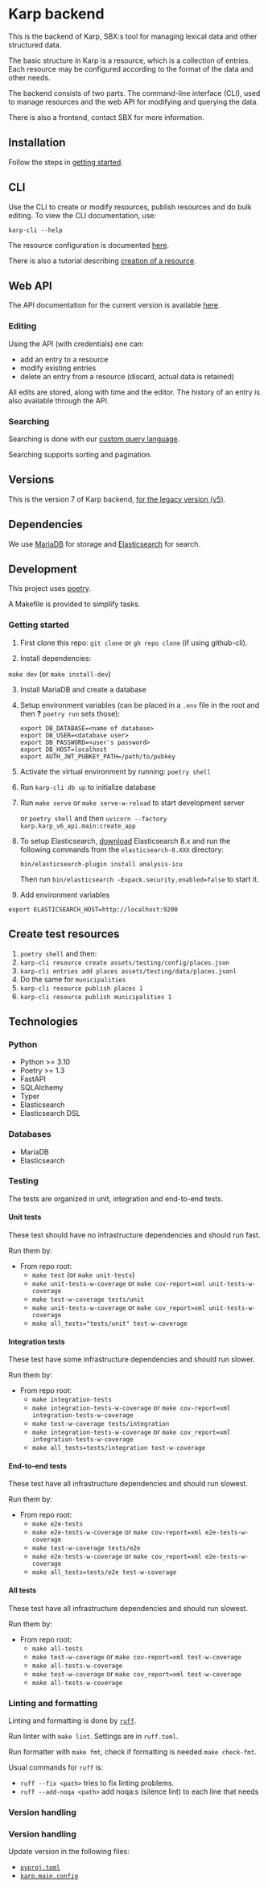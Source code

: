 <!-- @format -->

# Karp backend

This is the backend of Karp, SBX:s tool for managing lexical data and other 
structured data.

The basic structure in Karp is a resource, which is a collection of entries.
Each resource may  be configured according to the format of the data and other needs.

The backend consists of two parts. The command-line interface (CLI), used to 
manage resources and the web API for modifying and querying the data.

There is also a frontend, contact SBX for more information.

## Installation

Follow the steps in [getting started](#getting-started).

## CLI

Use the CLI to create or modify resources, publish resources and do bulk editing.
To view the CLI documentation, use:

`karp-cli --help`

The resource configuration is documented [here](docs/resource-config.md).

There is also a tutorial describing [creation of a resource](docs/add-resource.md).

## Web API

The API documentation for the current version is available [here](https://ws.spraakbanken.gu.se/ws/karp/v7/).

### Editing

Using the API (with credentials) one can:
- add an entry to a resource
- modify existing entries
- delete an entry from a resource (discard, actual data is retained) 

All edits are stored, along with time and the editor. The history of an entry is
also available through the API.

### Searching

Searching is done with our [custom query language](https://ws.spraakbanken.gu.se/ws/karp/v7/#section/Query-DSL).

Searching supports sorting and pagination.

## Versions

This is the version 7 of Karp backend, [for the legacy version (v5)](https://github.com/spraakbanken/karp-backend-v5).

## Dependencies

We use [MariaDB](https://mariadb.org/) for storage and [Elasticsearch][es-download] for search.

## Development

This project uses [poetry](https://python-poetry.org).

A Makefile is provided to simplify tasks.

### Getting started

1. First clone this repo: `git clone` or `gh repo clone` (if using github-cli).

2. Install dependencies:

  `make dev` (or `make install-dev`)

3. Install MariaDB and create a database

4. Setup environment variables (can be placed in a `.env` file in the root and then **?** `poetry run` sets those):
   ```
   export DB_DATABASE=<name of database>
   export DB_USER=<database user>
   export DB_PASSWORD=<user's password>
   export DB_HOST=localhost
   export AUTH_JWT_PUBKEY_PATH=/path/to/pubkey
   ```
5. Activate the virtual environment by running: `poetry shell`
6. Run `karp-cli db up` to initialize database
7. Run `make serve` or `make serve-w-reload` to start development server

   or `poetry shell` and then `uvicorn --factory karp.karp_v6_api.main:create_app`

8. To setup Elasticsearch, [download][es-download] Elasticsearch 8.x and run the
   following commands from the `elasticsearch-8.XXX` directory:
   ```
   bin/elasticsearch-plugin install analysis-icu
   ```
   Then run `bin/elasticsearch -Expack.security.enabled=false` to start it.
9. Add environment variables

```
export ELASTICSEARCH_HOST=http://localhost:9200
```

## Create test resources

1. `poetry shell` and then:
2. `karp-cli resource create assets/testing/config/places.json`
3. `karp-cli entries add places assets/testing/data/places.jsonl`
4. Do the same for `municipalities`
5. `karp-cli resource publish places 1`
6. `karp-cli resource publish municipalities 1`

## Technologies

### Python

- Python >= 3.10
- Poetry >= 1.3
- FastAPI
- SQLAlchemy
- Typer
- Elasticsearch
- Elasticsearch DSL

### Databases

- MariaDB
- Elasticsearch

### Testing

The tests are organized in unit, integration and end-to-end tests.

#### Unit tests

These test should have no infrastructure dependencies and should run fast.

Run them by:

- From repo root:
  - `make test` (or `make unit-tests`)
  - `make unit-tests-w-coverage` or `make cov-report=xml unit-tests-w-coverage`
  - `make test-w-coverage tests/unit`
  - `make unit-tests-w-coverage` or `make cov_report=xml unit-tests-w-coverage`
  - `make all_tests="tests/unit" test-w-coverage`

#### Integration tests

These test have some infrastructure dependencies and should run slower.

Run them by:

- From repo root:
  - `make integration-tests`
  - `make integration-tests-w-coverage` or `make cov-report=xml integration-tests-w-coverage`
  - `make test-w-coverage tests/integration`
  - `make integration-tests-w-coverage` or `make cov_report=xml integration-tests-w-coverage`
  - `make all_tests=tests/integration test-w-coverage`

#### End-to-end tests

These test have all infrastructure dependencies and should run slowest.

Run them by:

- From repo root:
  - `make e2e-tests`
  - `make e2e-tests-w-coverage` or `make cov-report=xml e2e-tests-w-coverage`
  - `make test-w-coverage tests/e2e`
  - `make e2e-tests-w-coverage` or `make cov_report=xml e2e-tests-w-coverage`
  - `make all_tests=tests/e2e test-w-coverage`

#### All tests

These test have all infrastructure dependencies and should run slowest.

Run them by:

- From repo root:
  - `make all-tests`
  - `make test-w-coverage` or `make cov-report=xml test-w-coverage`
  - `make all-tests-w-coverage`
  - `make test-w-coverage` or `make cov_report=xml test-w-coverage`
  - `make all-tests-w-coverage`

### Linting and formatting

Linting and formatting is done by [`ruff`](https://beta.ruff.rs/docs/).

Run linter with `make lint`. Settings are in `ruff.toml`.

Run formatter with `make fmt`, check if formatting is needed `make check-fmt`.

Usual commands for `ruff` is:

- `ruff --fix <path>` tries to fix linting problems.
- `ruff --add-noqa <path>` add noqa:s (silence lint) to each line that needs

### Version handling

### Version handling

Update version in the following files:
- [`pyproj.toml`](pyproject.toml)
- [`karp.main.config`](karp/main/config.py)

[es-download]: https://www.elastic.co/downloads/elasticsearch